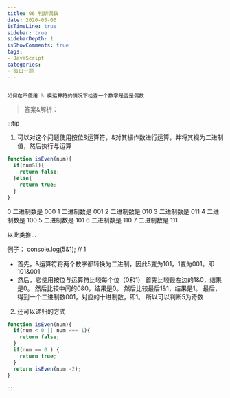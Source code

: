 ```yaml
---
title: 06 判断偶数
date: 2020-05-06
isTimeLine: true
sidebar: true
sidebarDepth: 1
isShowComments: true
tags:
- JavaScript
categories:
- 每日一题
---
```


```js

如何在不使用 % 模运算符的情况下检查一个数字是否是偶数

```
> 答案&解析：

:::tip

1. 可以对这个问题使用按位&运算符，&对其操作数进行运算，并将其视为二进制值，然后执行与运算

```js
function isEven(num){
  if(num&1){
    return false;
  }else{
    return true;
  }
}
```

0 二进制数是 000
1 二进制数是 001
2 二进制数是 010
3 二进制数是 011
4 二进制数是 100
5 二进制数是 101
6 二进制数是 110
7 二进制数是 111

以此类推...

例子： console.log(5&1); // 1

 - 首先，&运算符将两个数字都转换为二进制，因此5变为101，1变为001。即 101&001
 - 然后，它使用按位与运算符比较每个位（0和1）
    首先比较最左边的1&0，结果是0。
    然后比较中间的0&0，结果是0。
    然后比较最后1&1，结果是1。
    最后，得到一个二进制数001，对应的十进制数，即1。
    所以可以判断5为奇数

2. 还可以递归的方式

```js
function isEven(num){
  if(num < 0 || num === 1){
    return false;
  }
  if(num == 0 ) {
    return true;
  }
  return isEven(num -2);
}
```
:::